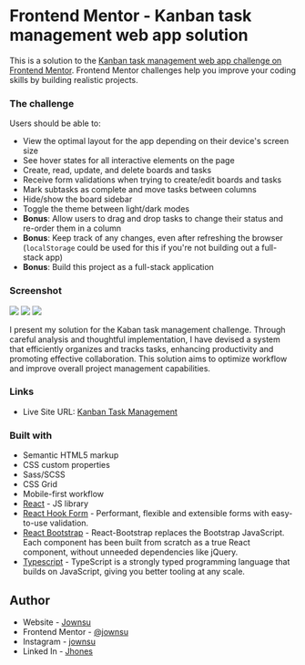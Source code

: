 # Frontend Mentor - Kanban task management web app solution

This is a solution to the [Kanban task management web app challenge on Frontend Mentor](https://www.frontendmentor.io/challenges/kanban-task-management-web-app-wgQLt-HlbB). Frontend Mentor challenges help you improve your coding skills by building realistic projects. 


### The challenge

Users should be able to:

- View the optimal layout for the app depending on their device's screen size
- See hover states for all interactive elements on the page
- Create, read, update, and delete boards and tasks
- Receive form validations when trying to create/edit boards and tasks
- Mark subtasks as complete and move tasks between columns
- Hide/show the board sidebar
- Toggle the theme between light/dark modes
- **Bonus**: Allow users to drag and drop tasks to change their status and re-order them in a column
- **Bonus**: Keep track of any changes, even after refreshing the browser (`localStorage` could be used for this if you're not building out a full-stack app)
- **Bonus**: Build this project as a full-stack application

### Screenshot

![](./screenshot/1.png)
![](./screenshot/2.png)
![](./screenshot/3.png)

I present my solution for the Kaban task management challenge. Through careful analysis and thoughtful implementation, I have devised a system that efficiently organizes and tracks tasks, enhancing productivity and promoting effective collaboration. This solution aims to optimize workflow and improve overall project management capabilities.


### Links

- Live Site URL: [Kanban Task Management](https://kanban-task-management-sooty.vercel.app/)

### Built with

- Semantic HTML5 markup
- CSS custom properties
- Sass/SCSS
- CSS Grid
- Mobile-first workflow
- [React](https://reactjs.org/) - JS library
- [React Hook Form](https://react-hook-form.com/) - Performant, flexible and extensible forms with easy-to-use validation.
- [React Bootstrap](https://react-bootstrap.github.io/) - React-Bootstrap replaces the Bootstrap JavaScript. Each component has been built from scratch as a true React component, without unneeded dependencies like jQuery.
- [Typescript](https://www.typescriptlang.org/) - TypeScript is a strongly typed programming language that builds on JavaScript, giving you better tooling at any scale.

## Author

- Website - [Jownsu](https://jownsu.github.io/)
- Frontend Mentor - [@jownsu](https://www.frontendmentor.io/profile/jownsu)
- Instagram - [jownsu](https://www.instagram.com/jownsu/)
- Linked In - [Jhones](https://www.linkedin.com/in/jhones-digno-866904213/)